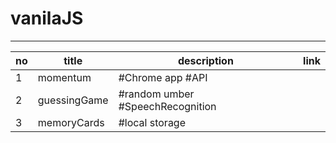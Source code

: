 # vanilaJS

---

| no  | title        | description                      | link |
| --- | ------------ | -------------------------------- | ---- |
| 1   | momentum     | #Chrome app #API                 |      |
| 2   | guessingGame | #random umber #SpeechRecognition |      |
| 3   | memoryCards  | #local storage                   |      |
